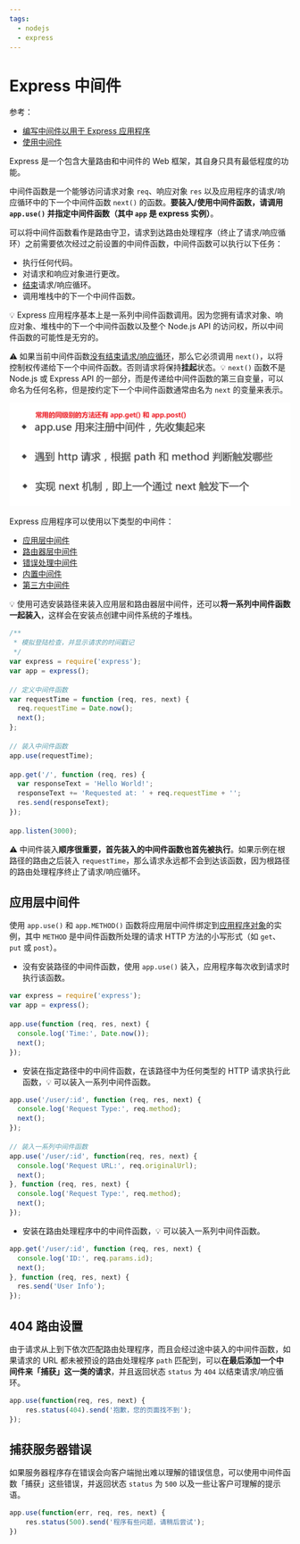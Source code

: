 ```yaml
---
tags:
  - nodejs
  - express
---
```

# Express 中间件

参考：
* [编写中间件以用于 Express 应用程序](http://expressjs.com/zh-cn/guide/writing-middleware.html)
* [使用中间件](http://expressjs.com/zh-cn/guide/using-middleware.html)

Express 是一个包含大量路由和中间件的 Web 框架，其自身只具有最低程度的功能。

中间件函数是一个能够访问请求对象 `req`、响应对象 `res` 以及应用程序的请求/响应循环中的下一个中间件函数 `next()` 的函数。**要装入/使用中间件函数，请调用 `app.use()` 并指定中间件函数（其中 `app` 是 express 实例）**。

可以将中间件函数看作是路由守卫，请求到达路由处理程序（终止了请求/响应循环）之前需要依次经过之前设置的中间件函数，中间件函数可以执行以下任务：

- 执行任何代码。
- 对请求和响应对象进行更改。
- [结束](http://expressjs.com/en/guide/routing.html#response-methods)请求/响应循环。
- 调用堆栈中的下一个中间件函数。

:bulb: Express 应用程序基本上是一系列中间件函数调用。因为您拥有请求对象、响应对象、堆栈中的下一个中间件函数以及整个 Node.js API 的访问权，所以中间件函数的可能性是无穷的。

:warning: 如果当前中间件函数[没有结束请求/响应循环](http://expressjs.com/en/guide/routing.html#response-methods)，那么它必须调用 `next()`，以将控制权传递给下一个中间件函数。否则请求将保持**挂起**状态。:bulb: `next()` 函数不是 Node.js 或 Express API 的一部分，而是传递给中间件函数的第三自变量，可以命名为任何名称，但是按约定下一个中间件函数通常由名为 `next` 的变量来表示。

![中间件核心功能和规则](./_v_images/20201111225020050_17959.png)

Express 应用程序可以使用以下类型的中间件：

- [应用层中间件](http://expressjs.com/zh-cn/guide/using-middleware.html#middleware.application)
- [路由器层中间件](http://expressjs.com/zh-cn/guide/using-middleware.html#middleware.router)
- [错误处理中间件](http://expressjs.com/zh-cn/guide/using-middleware.html#middleware.error-handling)
- [内置中间件](http://expressjs.com/zh-cn/guide/using-middleware.html#middleware.built-in)
- [第三方中间件](http://expressjs.com/zh-cn/guide/using-middleware.html#middleware.third-party)

:bulb: 使用可选安装路径来装入应用层和路由器层中间件，还可以**将一系列中间件函数一起装入**，这样会在安装点创建中间件系统的子堆栈。

```js
/**
 * 模拟登陆检查，并显示请求的时间戳记
 */
var express = require('express');
var app = express();

// 定义中间件函数
var requestTime = function (req, res, next) {
  req.requestTime = Date.now();
  next();
};

// 装入中间件函数
app.use(requestTime);

app.get('/', function (req, res) {
  var responseText = 'Hello World!';
  responseText += 'Requested at: ' + req.requestTime + '';
  res.send(responseText);
});

app.listen(3000);
```

:warning: 中间件装入**顺序很重要，首先装入的中间件函数也首先被执行**。如果示例在根路径的路由之后装入 `requestTime`，那么请求永远都不会到达该函数，因为根路径的路由处理程序终止了请求/响应循环。

## 应用层中间件
使用 `app.use()` 和 `app.METHOD()` 函数将应用层中间件绑定到[应用程序对象](http://expressjs.com/zh-cn/4x/api.html#app)的实例，其中 `METHOD` 是中间件函数所处理的请求 HTTP 方法的小写形式（如 `get`、`put` 或 `post`）。

* 没有安装路径的中间件函数，使用 `app.use()` 装入，应用程序每次收到请求时执行该函数。

```js
var express = require('express');
var app = express();

app.use(function (req, res, next) {
  console.log('Time:', Date.now());
  next();
});
```

* 安装在指定路径中的中间件函数，在该路径中为任何类型的 HTTP 请求执行此函数，:bulb: 可以装入一系列中间件函数。

```js
app.use('/user/:id', function (req, res, next) {
  console.log('Request Type:', req.method);
  next();
});

// 装入一系列中间件函数
app.use('/user/:id', function(req, res, next) {
  console.log('Request URL:', req.originalUrl);
  next();
}, function (req, res, next) {
  console.log('Request Type:', req.method);
  next();
});
```

* 安装在路由处理程序中的中间件函数，:bulb: 可以装入一系列中间件函数。

```js
app.get('/user/:id', function (req, res, next) {
  console.log('ID:', req.params.id);
  next();
}, function (req, res, next) {
  res.send('User Info');
});
```

## 404 路由设置
由于请求从上到下依次匹配路由处理程序，而且会经过途中装入的中间件函数，如果请求的 URL 都未被预设的路由处理程序 `path` 匹配到，可以**在最后添加一个中间件来「捕获」这一类的请求**，并且返回状态 `status` 为 `404` 以结束请求/响应循环。

```js
app.use(function(req, res, next) {
    res.status(404).send('抱歉，您的页面找不到');
});
```

## 捕获服务器错误
如果服务器程序存在错误会向客户端抛出难以理解的错误信息，可以使用中间件函数「捕获」这些错误，并返回状态  `status` 为 `500` 以及一些让客户可理解的提示语。

```js
app.use(function(err, req, res, next) {
    res.status(500).send('程序有些问题，请稍后尝试');
})
```